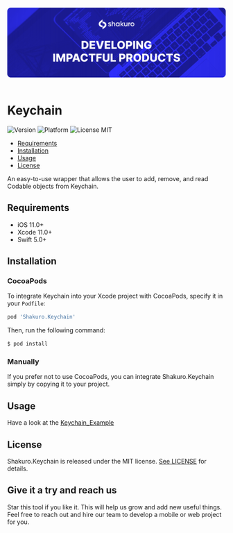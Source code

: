 ![Shakuro Keychain](title_image.png)
<br><br>
# Keychain
![Version](https://img.shields.io/badge/version-1.0.0-blue.svg)
![Platform](https://img.shields.io/badge/platform-iOS-lightgrey.svg)
![License MIT](https://img.shields.io/badge/license-MIT-green.svg)

- [Requirements](#requirements)
- [Installation](#installation)
- [Usage](#usage)
- [License](#license)

An easy-to-use wrapper that allows the user to add, remove, and read Codable objects from Keychain.

## Requirements

- iOS 11.0+
- Xcode 11.0+
- Swift 5.0+

## Installation

### CocoaPods

To integrate Keychain into your Xcode project with CocoaPods, specify it in your `Podfile`:

```ruby
pod 'Shakuro.Keychain'
```

Then, run the following command:

```bash
$ pod install
```

### Manually

If you prefer not to use CocoaPods, you can integrate Shakuro.Keychain simply by copying it to your project.

## Usage

Have a look at the [Keychain_Example](https://github.com/shakurocom/Keychain/tree/master/Keychain_Example)

## License

Shakuro.Keychain is released under the MIT license. [See LICENSE](https://github.com/shakurocom/Keychain/blob/master/LICENSE.md) for details.

## Give it a try and reach us

Star this tool if you like it. This will help us grow and add new useful things. Feel free to reach out and hire our team to develop a mobile or web project for you.


